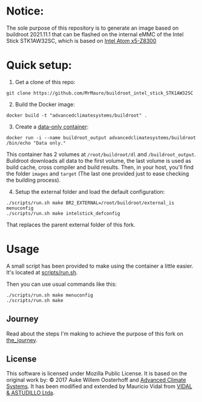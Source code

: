 # Notice:

The sole purpose of this repository is to generate an image based on buildroot 2021.11.1 that can be flashed on the internal eMMC of the Intel Stick STK1AW32SC, which is based on [Intel Atom x5-Z8300][is_spec]

# Quick setup:

1. Get a clone of this repo:
``` shell
git clone https://github.com/MrMauro/buildroot_intel_stick_STK1AW32SC
```

2. Build the Docker image:

``` shell
docker build -t "advancedclimatesystems/buildroot" .
```

3. Create a [data-only container][data-only]:

``` shell
docker run -i --name buildroot_output advancedclimatesystems/buildroot /bin/echo "Data only."
```

This container has 2 volumes at `/root/buildroot/dl` and `/buildroot_output`.
Buildroot downloads all data to the first volume, the last volume is used as build cache, cross compiler and build results.
Then, in your host, you'll find the folder `images` and  `target` (The last one provided just to ease checking the building process).

4. Setup the external folder and load the default configuration:

``` shell
./scripts/run.sh make BR2_EXTERNAL=/root/buildroot/external_is menuconfig
./scripts/run.sh make intelstick_defconfig
```

That replaces the parent external folder of this fork.

# Usage

A small script has been provided to make using the container a little easier.
It's located at [scripts/run.sh][run.sh].

Then you can use usual commands like this:

``` shell
./scripts/run.sh make menuconfig
./scripts/run.sh make
```
## Journey

Read about the steps I'm making to achieve the purpose of this fork on [the_journey][journey].


## License

This software is licensed under Mozilla Public License.
It is based on the original work by: 
&copy; 2017 Auke Willem Oosterhoff and [Advanced Climate Systems][acs].
It has been modified and extended by Mauricio Vidal from [VIDAL & ASTUDILLO Ltda][va].

[va]:https://www.vidalastudillo.com
[acs]:http://advancedclimate.nl
[buildroot]:http://buildroot.uclibc.org/
[data-only]:https://docs.docker.com/userguide/dockervolumes/
[hub]:https://hub.docker.com/r/advancedclimatesystems/docker-buildroot/builds/
[run.sh]:scripts/run.sh
[docker_python3_defconfig]:external/configs/docker_python3_defconfig
[external_tree]:external
[external_tree_doc]:external/README.md
[journey]:[the_journey.md]
[br2_external]:http://buildroot.uclibc.org/downloads/manual/manual.html#outside-br-custom
[docker_blog]:https://blog.docker.com/2013/06/create-light-weight-docker-containers-buildroot/
[migrating_buildroot]:http://buildroot.uclibc.org/downloads/manual/manual.html#migrating-from-ol-versions
[evgueni]:https://forums.raspberrypi.com/memberlist.php?mode=viewprofile&u=208985&sid=be8a772e5aef87a4991576d69e510cce
[evgueni_post]:https://forums.raspberrypi.com/viewtopic.php?t=307052&sid=b8bbc7d25cf2b58cb6d4a35edd716d6a
[github_ssh]:https://docs.github.com/en/authentication/connecting-to-github-with-ssh
[buildroot_generic_package]:https://buildroot.org/downloads/manual/manual.html#generic-package-reference
[is_spec]:https://ark.intel.com/content/www/us/en/ark/products/91065/intel-compute-stick-stk1aw32sc.html
